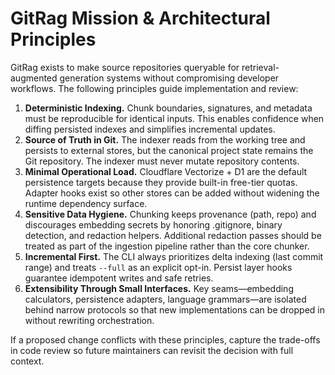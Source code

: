 # GitRag Mission & Architectural Principles

GitRag exists to make source repositories queryable for retrieval-augmented
generation systems without compromising developer workflows. The following
principles guide implementation and review:

1. **Deterministic Indexing.** Chunk boundaries, signatures, and metadata must be
   reproducible for identical inputs. This enables confidence when diffing
   persisted indexes and simplifies incremental updates.
2. **Source of Truth in Git.** The indexer reads from the working tree and
   persists to external stores, but the canonical project state remains the Git
   repository. The indexer must never mutate repository contents.
3. **Minimal Operational Load.** Cloudflare Vectorize + D1 are the default
   persistence targets because they provide built-in free-tier quotas. Adapter
   hooks exist so other stores can be added without widening the runtime
   dependency surface.
4. **Sensitive Data Hygiene.** Chunking keeps provenance (path, repo) and
   discourages embedding secrets by honoring .gitignore, binary detection, and
   redaction helpers. Additional redaction passes should be treated as part of
   the ingestion pipeline rather than the core chunker.
5. **Incremental First.** The CLI always prioritizes delta indexing (last commit
   range) and treats `--full` as an explicit opt-in. Persist layer hooks
   guarantee idempotent writes and safe retries.
6. **Extensibility Through Small Interfaces.** Key seams—embedding calculators,
   persistence adapters, language grammars—are isolated behind narrow protocols
   so that new implementations can be dropped in without rewriting orchestration.

If a proposed change conflicts with these principles, capture the trade-offs in
code review so future maintainers can revisit the decision with full context.
